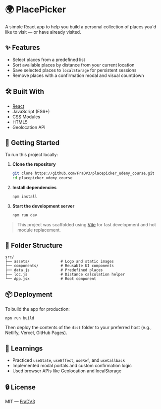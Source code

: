 # 🌍 PlacePicker

A simple React app to help you build a personal collection of places you'd like to visit — or have already visited.

## ✨ Features

- Select places from a predefined list
- Sort available places by distance from your current location
- Save selected places to `localStorage` for persistent sessions
- Remove places with a confirmation modal and visual countdown

## 🛠️ Built With

- [React](https://reactjs.org/)
- JavaScript (ES6+)
- CSS Modules
- HTML5
- Geolocation API

## 🚀 Getting Started

To run this project locally:

1. **Clone the repository**
   ```bash
   git clone https://github.com/FraDV3/placepicker_udemy_course.git
   cd placepicker_udemy_course
   ```

2. **Install dependencies**
   ```bash
   npm install
   ```

3. **Start the development server**
   ```bash
   npm run dev
   ```

> This project was scaffolded using [Vite](https://vitejs.dev/) for fast development and hot module replacement.

## 📁 Folder Structure

```
src/
├── assets/              # Logo and static images
├── components/          # Reusable UI components
├── data.js              # Predefined places
├── loc.js               # Distance calculation helper
└── App.jsx              # Root component
```

## 📦 Deployment

To build the app for production:

```bash
npm run build
```

Then deploy the contents of the `dist` folder to your preferred host (e.g., Netlify, Vercel, GitHub Pages).

## 🧠 Learnings

- Practiced `useState`, `useEffect`, `useRef`, and `useCallback`
- Implemented modal portals and custom confirmation logic
- Used browser APIs like Geolocation and localStorage

## 🔒 License

MIT — [FraDV3](https://github.com/FraDV3)